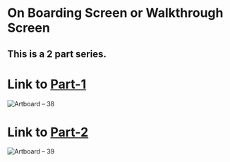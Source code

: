 # On Boarding Screen or Walkthrough Screen

## This is a 2 part series.

# Link to [Part-1](https://www.youtube.com/watch?v=Pd6C7MZZYSA)

![Artboard – 38](https://user-images.githubusercontent.com/42198187/108314885-9d43a080-71e0-11eb-9933-d1bf669ecb9e.png)


# Link to [Part-2](https://www.youtube.com/watch?v=vOzd-taFP1g)

![Artboard – 39](https://user-images.githubusercontent.com/42198187/108314956-bcdac900-71e0-11eb-9e63-84885f95c8c6.png)
